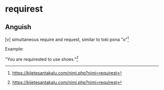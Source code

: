 # requirest
## Anguish

[v] simultaneous require and request, similar to toki pona "o"[^1]

Example:

"You are requirested to use shoes."[^1]

[^1]: <https://kijetesantakalu.com/nimi.php?nimi=requirest>